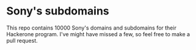 # Sony's subdomains
This repo contains 10000 Sony's domains and subdomains for their Hackerone program. I've might have missed a few, so feel free to make a pull request. 
